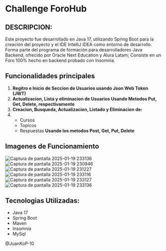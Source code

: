# Challenge ForoHub

## DESCRIPCION:

Este proyecto fue desarrollado en Java 17, utilizando Spring Boot para la creación del proyecto y el IDE IntelliJ IDEA como entorno de desarrollo. Forma parte del programa de formación para desarrolladores Java Backend, ofrecido por Oracle Next Education y Alura Latam; Consiste en un Foro 100% hecho en backend probado con Insomnia.

## Funcionalidades principales

1. **Regitro e Inicio de Seccion de Usuarios usando Json Web Token (JWT)**
2. **Actualizacion, Lista y eliminacion de Usuarios Usando Metodos Put, Get, Delete, respectivamente**
3. **Creacion, Busqueda, Actualizacion, Listado y Eliminacion de:**
4. - Cursos
   - Topicos
   - Respuestas
**Usando los metodos Post, Get, Put, Delete**

## Imagenes de Funcionamiento 

![Captura de pantalla 2025-01-19 233136](https://github.com/user-attachments/assets/e52a31a5-7191-477f-99f6-f79cdb73a07a)
![Captura de pantalla 2025-01-19 230946](https://github.com/user-attachments/assets/15aad42f-4418-4fd3-92ce-8a9eb00f827f)
![Captura de pantalla 2025-01-19 231227](https://github.com/user-attachments/assets/cb88990d-2f3b-4ba1-a907-a77d840909b5)
![Captura de pantalla 2025-01-19 233116](https://github.com/user-attachments/assets/3ca85103-6b75-445b-9996-5b546f729c96)
![Captura de pantalla 2025-01-19 233127](https://github.com/user-attachments/assets/58031f52-e9dc-4dc6-b780-c2287b4775d6)
![Captura de pantalla 2025-01-19 233136](https://github.com/user-attachments/assets/84e321ef-7775-4456-88fe-1ccc7ee64463)

## Tecnologias Utilizadas:
- Java 17
- Spring Boot
- Maven
- Insomnia
- MySql


@JuanKoP-10










